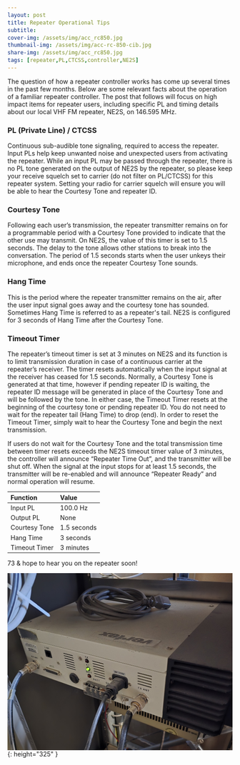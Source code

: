 ```yaml
---
layout: post
title: Repeater Operational Tips
subtitle: 
cover-img: /assets/img/acc_rc850.jpg
thumbnail-img: /assets/img/acc-rc-850-cib.jpg
share-img: /assets/img/acc_rc850.jpg
tags: [repeater,PL,CTCSS,controller,NE2S]
---
```

The question of how a repeater controller works has come up several times in the past few months.  Below are some relevant facts about the operation of a familiar repeater controller.  The post that follows will focus on high impact items for repeater users, including specific PL and timing details about our local VHF FM repeater, NE2S, on 146.595 MHz.

### PL (Private Line) / CTCSS
Continuous sub-audible tone signaling, required to access the repeater.  Input PLs help keep unwanted noise and unexpected users from activating the repeater.  While an input PL may be passed through the repeater, there is no PL tone generated on the output of NE2S by the repeater, so please keep your receive squelch set to carrier (do not filter on PL/CTCSS) for this repeater system.   Setting your radio for carrier squelch will ensure you will be able to hear the Courtesy Tone and repeater ID.

### Courtesy Tone
Following each user’s transmission, the repeater transmitter remains on for a programmable period with a Courtesy Tone provided to indicate that the other use may transmit. On NE2S, the value of this timer is set to 1.5 seconds.  The delay to the tone allows other stations to break into the conversation.  The period of 1.5 seconds starts when the user unkeys their microphone, and ends once the repeater Courtesy Tone sounds.

### Hang Time
This is the period where the repeater transmitter remains on the air, after the user input signal goes away and the courtesy tone has sounded.  Sometimes Hang Time is referred to as a repeater's tail.  NE2S is configured for 3 seconds of Hang Time after the Courtesy Tone.

### Timeout Timer
The repeater’s timeout timer is set at 3 minutes on NE2S and its function is to limit transmission duration in case of a continuous carrier at the repeater’s receiver. The timer resets automatically when the input signal at the receiver has ceased for 1.5 seconds. Normally, a Courtesy Tone is generated at that time, however if pending repeater ID is waiting, the repeater ID message will be generated in place of the Courtesy Tone and will be followed by the tone. In either case, the Timeout Timer resets at the beginning of the courtesy tone or pending repeater ID.  You do not need to wait for the repeater tail (Hang Time) to drop (end).  In order to reset the Timeout Timer, simply wait to hear the Courtesy Tone and begin the next transmission.

If users do not wait for the Courtesy Tone and the total transmission time between timer resets exceeds the NE2S timeout timer value of 3 minutes, the controller will announce “Repeater Time Out”, and the transmitter will be shut off. When the signal at the input stops for at least 1.5 seconds, the transmitter will be re-enabled and will announce “Repeater Ready” and normal operation will resume.

| Function | Value |
| :------ |:--- |
| Input PL | 100.0 Hz |
| Output PL | None |
| Courtesy Tone | 1.5 seconds |
| Hang Time | 3 seconds |
| Timeout Timer | 3 minutes |

73 & hope to hear you on the repeater soon!

[<img align="center" src="/assets/img/ne2s-repeater.jpeg">](../assets/img/ne2s-repeater.jpeg){: height="325" }<br/>


